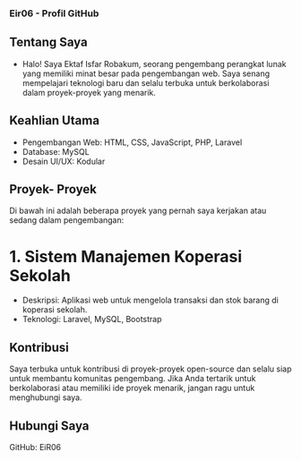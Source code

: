 ### Eir06 - Profil GitHub
## Tentang Saya
 - Halo! Saya Ektaf Isfar Robakum, seorang pengembang perangkat lunak yang memiliki minat besar pada pengembangan web. Saya senang mempelajari teknologi baru dan selalu terbuka untuk berkolaborasi dalam proyek-proyek yang menarik.

## Keahlian Utama
- Pengembangan Web: HTML, CSS, JavaScript, PHP, Laravel
- Database: MySQL
- Desain UI/UX: Kodular

## Proyek- Proyek
Di bawah ini adalah beberapa proyek yang pernah saya kerjakan atau sedang dalam pengembangan:

# 1. Sistem Manajemen Koperasi Sekolah

- Deskripsi: Aplikasi web untuk mengelola transaksi dan stok barang di koperasi sekolah.
- Teknologi: Laravel, MySQL, Bootstrap

## Kontribusi
Saya terbuka untuk kontribusi di proyek-proyek open-source dan selalu siap untuk membantu komunitas pengembang. Jika Anda tertarik untuk berkolaborasi atau memiliki ide proyek menarik, jangan ragu untuk menghubungi saya.

## Hubungi Saya
GitHub: EiR06
